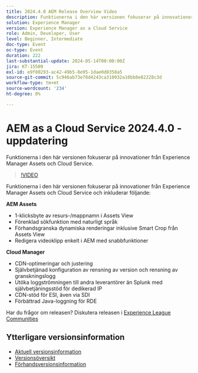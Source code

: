 ```yaml
---
title: 2024.4.0 AEM Release Overview Video
description: Funktionerna i den här versionen fokuserar på innovationer från Experience Manager Assets och Cloud Service och omfattar följande:AEM Assets:1-click asset asset/ folder rename in Assets ViewEnklare sökning med naturligt språkFörhandsgranska dynamiska renderingar inklusive Smart Crop from Assets View Edit Videos easily within AEM with Express Quick ActionsCloud Manager:CDN optimizations and tuningSjälvserverkonfiguration av versionsrensning och granskningsloggens rensningsunderhållsaktiviteterUtöka direktuppspelningen till andra leverantörer än Splunk, med självbetjäningsstöd för dedikerad IP-supportCDN-stöd för ESI, även via SDIImproved Java log experience for RDE
solution: Experience Manager
version: Experience Manager as a Cloud Service
role: Admin, Developer, User
level: Beginner, Intermediate
doc-type: Event
oc-type: Event
duration: 222
last-substantial-update: 2024-05-14T00:00:00Z
jira: KT-15509
exl-id: e9f80293-ac42-49b5-8e95-1dae0d8358a5
source-git-commit: 5c946ab73e78d4243ca310032a10bb8e82228c3d
workflow-type: tm+mt
source-wordcount: '234'
ht-degree: 0%

---
```


# AEM as a Cloud Service 2024.4.0 - uppdatering

Funktionerna i den här versionen fokuserar på innovationer från Experience Manager Assets och Cloud Service.

>[!VIDEO](https://video.tv.adobe.com/v/3429111/?learn=on)

Funktionerna i den här versionen fokuserar på innovationer från Experience Manager Assets och Cloud Service och inkluderar följande:

**AEM Assets**
* 1-klicksbyte av resurs-/mappnamn i Assets View
* Förenklad sökfunktion med naturligt språk
* Förhandsgranska dynamiska renderingar inklusive Smart Crop från Assets View
* Redigera videoklipp enkelt i AEM med snabbfunktioner

**Cloud Manager**
* CDN-optimeringar och justering
* Självbetjänad konfiguration av rensning av version och rensning av granskningslogg
* Utöka loggströmningen till andra leverantörer än Splunk med självbetjäningsstöd för dedikerad IP
* CDN-stöd för ESI, även via SDI
* Förbättrad Java-loggning för RDE

Har du frågor om releasen?  Diskutera releasen i [Experience League Communities](https://adobe.ly/44Ofo8H)

## Ytterligare versionsinformation

* [Aktuell versionsinformation](https://experienceleague.adobe.com/docs/experience-manager-cloud-service/content/release-notes/home.html?lang=sv-SE)
* [Versionsöversikt](https://experienceleague.adobe.com/docs/experience-manager-release-information/aem-release-updates/update-releases-roadmap.html?lang=sv-SE)
* [Förhandsversionsinformation](https://experienceleague.adobe.com/docs/experience-manager-cloud-service/content/release-notes/prerelease.html?lang=sv-SE)
